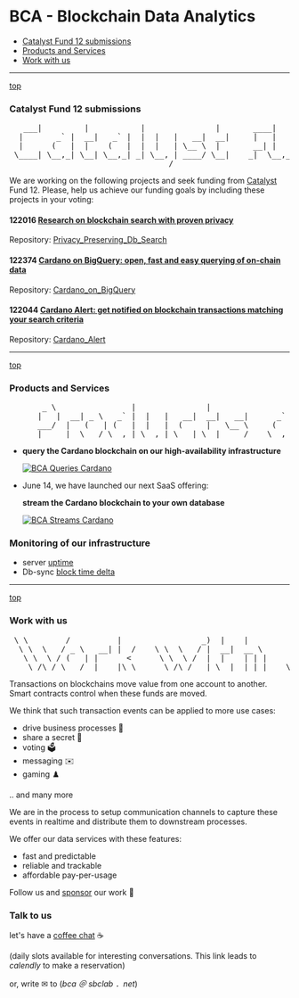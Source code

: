 # BCA - Blockchain Data Analytics

- [Catalyst Fund 12 submissions](#catalyst-fund-12-submissions)
- [Products and Services](#products-and-services)
- [Work with us](#work-with-us)

----
[top](#)

### Catalyst Fund 12 submissions

<pre>
   ___|         |           |               |       ____|                 |    _ | ___ \  
  |       _` |  __|   _` |  |  |   |   __|  __|     |   |   |  __ \    _` |      |    ) | 
  |      (   |  |    (   |  |  |   | \__ \  |       __| |   |  |   |  (   |      |   __/  
 \____| \__,_| \__| \__,_| _| \__, | ____/ \__|    _|  \__,_| _|  _| \__,_|     _| _____| 
                              ____/                                                       </pre>

We are working on the following projects and seek funding from [Catalyst](https://cardano.ideascale.com/c/landing) Fund 12. Please, help us achieve our funding goals by including these projects in your voting:

#### **122016** [Research on blockchain search with proven privacy](https://cardano.ideascale.com/c/idea/122016)

Repository: [Privacy_Preserving_Db_Search](https://github.com/Blockchain-Data-Analytics/Privacy_Preserving_Db_Search)


#### **122374** [Cardano on BigQuery: open, fast and easy querying of on-chain data](https://cardano.ideascale.com/c/idea/122374)

Repository: [Cardano_on_BigQuery](https://github.com/Blockchain-Data-Analytics/Cardano_on_BigQuery)


#### **122044** [Cardano Alert: get notified on blockchain transactions matching your search criteria](https://cardano.ideascale.com/c/idea/122044)

Repository: [Cardano_Alert](https://github.com/Blockchain-Data-Analytics/Cardano_Alert)

----
[top](#)

### Products and Services

<pre>
       _ \                |               |                               |      ___|                    _)                   
      |   |  __| _ \   _` |  |   |   __|  __|   __|      _` |  __ \    _` |    \___ \   _ \   __| \ \   / |   __|   _ \   __| 
      ___/  |   (   | (   |  |   |  (     |   \__ \     (   |  |   |  (   |          |  __/  |     \ \ /  |  (      __/ \__ \ 
     _|    _|  \___/ \__,_| \__,_| \___| \__| ____/    \__,_| _|  _| \__,_|    _____/ \___| _|      \_/  _| \___| \___| ____/ </pre>

* **query the Cardano blockchain on our high-availability infrastructure**

  [![BCA Queries Cardano](https://blockchain-data-analytics.github.io/BCA-Queries-Cardano/images/BCA_Queries_logo_filled.png)](https://blockchain-data-analytics.github.io/BCA-Queries-Cardano/)

* June 14, we have launched our next SaaS offering:

  **stream the Cardano blockchain to your own database**

  [![BCA Streams Cardano](https://blockchain-data-analytics.github.io/BCA-Streams-Cardano/images/BCA_Streams_logo_filled.png)](https://blockchain-data-analytics.github.io/BCA-Streams-Cardano/)


### Monitoring of our infrastructure

- server [uptime](https://stats.uptimerobot.com/6Zny9vYklU)
- Db-sync [block time delta](https://monitoring.bca.sbclab.net/public-dashboards/358cf9717a3d4927a836983bc6a42003?orgId=1)

----
[top](#)

### Work with us

<pre>
 \ \        /          |                 _)  |    |                     
  \ \  \   / _ \   __| |  /    \ \  \   / |  __|  __ \      |   |   __| 
   \ \  \ / (   | |      <      \ \  \ /  |  |    | | |     |   | \__ \ 
    \_/\_/ \___/ _|   _|\_\      \_/\_/  _| \__| _| |_|    \__,_| ____/ </pre>

Transactions on blockchains move value from one account to another. Smart contracts control when these funds are moved.

We think that such transaction events can be applied to more use cases:
* drive business processes 🤸
* share a secret 🔑
* voting 🗳️
* messaging ✉️
* gaming ♟️

.. and many more

We are in the process to setup communication channels to capture these events in realtime and distribute them to downstream processes.

We offer our data services with these features:
- fast and predictable
- reliable and trackable
- affordable pay-per-usage

Follow us and [sponsor](https://github.com/sponsors/Blockchain-Data-Analytics) our work 🚀


### Talk to us

let's have a [coffee chat](https://calendly.com/avd-oiog/coffee-chat)  ☕ 

(daily slots available for interesting conversations. This link leads to _calendly_ to make a reservation)

or, write ✉ to (_bca ＠ sbclab ．net_)
